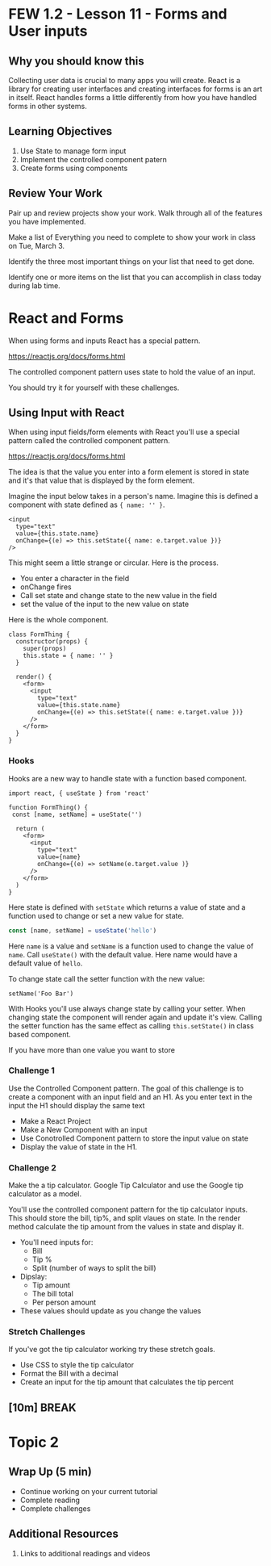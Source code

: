 <!-- .slide: data-background="./Images/header.svg" data-background-repeat="none" data-background-size="40% 40%" data-background-position="center 10%" class="header" -->
# FEW 1.2 - Lesson 11 - Forms and User inputs

<!-- Put a link to the slides so that students can find them -->

<!-- ➡️ [**Slides**](/Syllabus-Template/Slides/Lesson1.html ':ignore') -->

<!-- > -->

## Why you should know this

Collecting user data is crucial to many apps you will create. React is a library for creating user interfaces and creating interfaces for forms is an art in itself. React handles forms a little differently from how you have handled forms in other systems. 

<!-- > -->

## Learning Objectives

1. Use State to manage form input
1. Implement the controlled component patern
1. Create forms using components

<!-- > -->

## Review Your Work

Pair up and review projects show your work. Walk through all of the features you have implemented.

Make a list of Everything you need to complete to show your work in class on Tue, March 3.

Identify the three most important things on your list that need to get done.

Identify one or more items on the list that you can accomplish in class today during lab time.

<!-- > -->

# React and Forms

When using forms and inputs React has a special pattern.

https://reactjs.org/docs/forms.html

<!-- > -->

The controlled component pattern uses state to hold the value of an input. 

You should try it for yourself with these challenges. 

## Using Input with React

When using input fields/form elements with React you'll use a special pattern called the controlled component pattern. 

https://reactjs.org/docs/forms.html

The idea is that the value you enter into a form element is stored in state and it's that value that is displayed by the form element. 

Imagine the input below takes in a person's name. Imagine this is defined a component with state defined as `{ name: '' }`.

```JS 
<input 
  type="text"
  value={this.state.name}
  onChange={(e) => this.setState({ name: e.target.value })}
/>
```

This might seem a little strange or circular. Here is the process. 

- You enter a character in the field
- onChange fires
- Call set state and change state to the new value in the field
- set the value of the input to the new value on state

Here is the whole component. 

```JS
class FormThing {
  constructor(props) {
    super(props)
    this.state = { name: '' }
  }

  render() {
    <form>
      <input 
        type="text"
        value={this.state.name}
        onChange={(e) => this.setState({ name: e.target.value })}
      />
    </form>
  }
}
```

### Hooks 

Hooks are a new way to handle state with a function based component. 

```JS
import react, { useState } from 'react'

function FormThing() {
 const [name, setName] = useState('')

  return (
    <form>
      <input 
        type="text"
        value={name}
        onChange={(e) => setName(e.target.value )}
      />
    </form>
  )
}
```

Here state is defined with `setState` which returns a value of state and a function used to change or set a new value for state. 

```js
const [name, setName] = useState('hello')
```

Here `name` is a value and `setName` is a  function used to change the value of `name`. Call `useState()` with the default value. Here name would have a default value of `hello`.

To change state call the setter function with the new value: 

```JS
setName('Foo Bar')
```
 With Hooks you'll use always change state by calling your setter. When changing state the component will render again and update it's view. Calling the setter function has the same effect as calling `this.setState()` in class based component. 

 If you have more than one value you want to store 

<!-- > -->

### Challenge 1

Use the Controlled Component pattern. The goal of this challenge is to create a component with an input field and an H1. As you enter text in the input the H1 should display the same text

- Make a React Project
- Make a New Component with an input
- Use Conotrolled Component pattern to store the input value on state
- Display the value of state in the H1. 

<!-- > -->

### Challenge 2

Make the a tip calculator. Google Tip Calculator and use the Google tip calculator as a model.

You'll use the controlled component pattern for the tip calculator inputs. This should store the bill, tip%, and split vlaues on state. In the render method calculate the tip amount from the values in state and display it. 

- You'll need inputs for: 
  - Bill
  - Tip %
  - Split (number of ways to split the bill)
- Dipslay: 
  - Tip amount
  - The bill total 
  - Per person amount
- These values should update as you change the values

### Stretch Challenges

If you've got the tip calculator working try these stretch goals. 

- Use CSS to style the tip calculator
- Format the Bill with a decimal
- Create an input for the tip amount that calculates the tip percent

<!-- .slide: data-background="#087CB8" -->
## [**10m**] BREAK

<!-- > -->

# Topic 2

<!-- > -->

## Wrap Up (5 min)

- Continue working on your current tutorial
- Complete reading
- Complete challenges

<!-- > -->

## Additional Resources

1. Links to additional readings and videos

<!-- > -->

<!-- ## Minute-by-Minute

| **Elapsed** | **Time** | **Activity** |
| ----------- | -------- | ------------ |
| 0:00 | 0:05 | [Why you should know this](#why-you-should-know-this) |
| 0:05 | 0:15 | [Learning Objectives](#learning-objectives) |
| 0:20 | 0:30 | In Class Activity I |
| 0:50 | 0:10 | BREAK |
| 1:00 | 0:45 | In Class Activity II |
| 1:45 | 0:05 | Wrap up review objectives | -->
